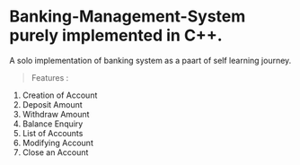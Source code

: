 # Banking-Management-System purely implemented in C++.
A solo implementation of banking system as a paart of self learning journey.

> Features :
1. Creation of Account
2. Deposit Amount
3. Withdraw Amount
4. Balance Enquiry
5. List of Accounts
6. Modifying Account
7. Close an Account
